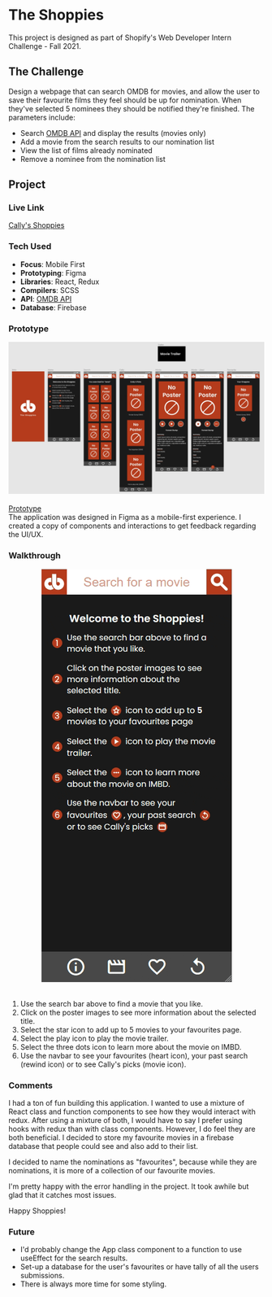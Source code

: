 # The Shoppies

This project is designed as part of Shopify's Web Developer Intern Challenge - Fall 2021.

## The Challenge

Design a webpage that can search OMDB for movies, and allow the user to save their favourite films they feel should be up for nomination. When they've selected 5 nominees they should be notified they're finished. The parameters include:

<ul>
  <li>Search <a href="https://www.omdbapi.com/">OMDB API</a> and display the results (movies only)</li>
  <li>Add a movie from the search results to our nomination list</li>
  <li>View the list of films already nominated</li>
  <li>Remove a nominee from the nomination list</li>
</ul>

## Project

### Live Link

<a href="https://callyhobbes.github.io/the-shoppies/">Cally's Shoppies</a>

### Tech Used

<ul>
  <li><strong>Focus</strong>: Mobile First</li>
  <li><strong>Prototyping</strong>: Figma</li>
  <li><strong>Libraries</strong>: React, Redux </li>
  <li><strong>Compilers</strong>: SCSS</li>
  <li><strong>API</strong>: <a href="https://www.omdbapi.com/">OMDB API</a></li>
  <li><strong>Database</strong>: Firebase</li>
</ul>

### Prototype

<div align="center">
<img src="./readme-assets/figma.gif"/>
</div>
<br>
<a href="https://www.figma.com/proto/JLumAHGPPzvFxoSTiMVMhd/The-Shoppies?node-id=1%3A28&scaling=scale-down&page-id=0%3A1" align="center">Prototype</a>
<br>
The application was designed in Figma as a mobile-first experience. I created a copy of components and interactions to get feedback regarding the UI/UX.

### Walkthrough

<div align="center">
<img src="./readme-assets/walkthrough.gif"/>
</div>
<br>

<ol>
  <li>Use the search bar above to find a movie that you like.</li>
  <li>Click on the poster images to see more information about the selected title.</li>
  <li>Select the star icon to add up to 5 movies to your favourites page.</li>
  <li>Select the play icon to play the movie trailer.</li>
  <li>Select the three dots icon to learn more about the movie on IMBD.</li>
  <li>Use the navbar to see your favourites (heart icon), your past search (rewind icon) or to see Cally's picks (movie icon).</li>
</ol>

### Comments

I had a ton of fun building this application. I wanted to use a mixture of React class and function components to see how they would interact with redux. After using a mixture of both, I would have to say I prefer using hooks with redux than with class components. However, I do feel they are both beneficial. I decided to store my favourite movies in a firebase database that people could see and also add to their list.

I decided to name the nominations as "favourites", because while they are nominations, it is more of a collection of our favourite movies. 

I'm pretty happy with the error handling in the project. It took awhile but glad that it catches most issues.

Happy Shoppies!

### Future

<ul>
  <li>I'd probably change the App class component to a function to use useEffect for the search results.</li>
  <li>Set-up a database for the user's favourites or have tally of all the users submissions.</li>
  <li>There is always more time for some styling.</li>
</ul>

